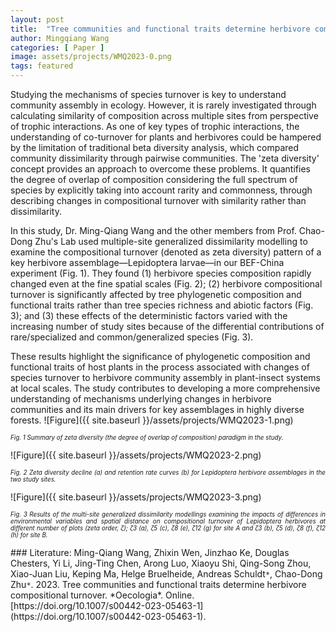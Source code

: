 ```yaml
---
layout: post
title:  "Tree communities and functional traits determine herbivore compositional turnover"
author: Mingqiang Wang
categories: [ Paper ]
image: assets/projects/WMQ2023-0.png
tags: featured
---
```

Studying the mechanisms of species turnover is key to understand community assembly in ecology. However, it is rarely investigated through calculating similarity of composition across multiple sites from perspective of trophic interactions. As one of key types of trophic interactions, the understanding of co-turnover for plants and herbivores could be hampered by the limitation of traditional beta diversity analysis, which compared community dissimilarity through pairwise communities. The 'zeta diversity' concept provides an approach to overcome these problems. It quantifies the degree of overlap of composition considering the full spectrum of species by explicitly taking into account rarity and commonness, through describing changes in compositional turnover with similarity rather than dissimilarity.

In this study, Dr. Ming-Qiang Wang and the other members from Prof. Chao-Dong Zhu's Lab used multiple-site generalized dissimilarity modelling to examine the compositional turnover (denoted as zeta diversity) pattern of a key herbivore assemblage—Lepidoptera larvae—in our BEF-China experiment (Fig. 1). They found (1) herbivore species composition rapidly changed even at the fine spatial scales (Fig. 2); (2) herbivore compositional turnover is significantly affected by tree phylogenetic composition and functional traits rather than tree species richness and abiotic factors (Fig. 3); and (3) these effects of the deterministic factors varied with the increasing number of study sites because of the differential contributions of rare/specialized and common/generalized species (Fig. 3). 

These results highlight the significance of phylogenetic composition and functional traits of host plants in the process associated with changes of species turnover to herbivore community assembly in plant-insect systems at local scales. The study contributes to developing a more comprehensive understanding of mechanisms underlying changes in herbivore communities and its main drivers for key assemblages in highly diverse forests.
![Figure]({{ site.baseurl }}/assets/projects/WMQ2023-1.png)
<p style='text-align: justify;' ><span style="font-style: italic; font-size:70%">Fig. 1 Summary of zeta diversity (the degree of overlap of composition) paradigm in the study.
</span></p>
![Figure]({{ site.baseurl }}/assets/projects/WMQ2023-2.png)
<p style='text-align: justify;' ><span style="font-style: italic; font-size:70%">Fig. 2 Zeta diversity decline (a) and retention rate curves (b) for Lepidoptera herbivore assemblages in the two study sites.
</span></p>
![Figure]({{ site.baseurl }}/assets/projects/WMQ2023-3.png)
<p style='text-align: justify;' ><span style="font-style: italic; font-size:70%">Fig. 3 Results of the multi-site generalized dissimilarity modellings examining the impacts of differences in environmental variables and spatial distance on compositional turnover of Lepidoptera herbivores at different number of plots (zeta order, ζ); ζ3 (a), ζ5 (c), ζ8 (e), ζ12 (g) for site A and ζ3 (b), ζ5 (d), ζ8 (f), ζ12 (h) for site B.
</span></p>
### Literature:
Ming-Qiang Wang, Zhixin Wen, Jinzhao Ke, Douglas Chesters, Yi Li, Jing-Ting Chen, Arong Luo, Xiaoyu Shi, Qing-Song Zhou, Xiao-Juan Liu, Keping Ma, Helge Bruelheide, Andreas Schuldt<code>&ast;</code>, Chao-Dong Zhu<code>&ast;</code>. 2023. Tree communities and functional traits determine herbivore compositional turnover. *Oecologia*. Online. [https://doi.org/10.1007/s00442-023-05463-1](https://doi.org/10.1007/s00442-023-05463-1). 
